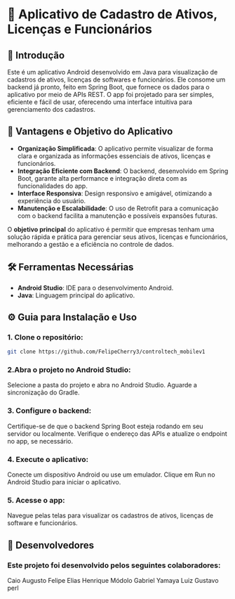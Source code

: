 # 📱 Aplicativo de Cadastro de Ativos, Licenças e Funcionários

## 📖 Introdução

Este é um aplicativo Android desenvolvido em Java para visualização de cadastros de ativos, licenças de softwares e funcionários. Ele consome um backend já pronto, feito em Spring Boot, que fornece os dados para o aplicativo por meio de APIs REST. O app foi projetado para ser simples, eficiente e fácil de usar, oferecendo uma interface intuitiva para gerenciamento dos cadastros.

## 🌟 Vantagens e Objetivo do Aplicativo

- **Organização Simplificada**: O aplicativo permite visualizar de forma clara e organizada as informações essenciais de ativos, licenças e funcionários.
- **Integração Eficiente com Backend**: O backend, desenvolvido em Spring Boot, garante alta performance e integração direta com as funcionalidades do app.
- **Interface Responsiva**: Design responsivo e amigável, otimizando a experiência do usuário.
- **Manutenção e Escalabilidade**: O uso de Retrofit para a comunicação com o backend facilita a manutenção e possíveis expansões futuras.

O **objetivo principal** do aplicativo é permitir que empresas tenham uma solução rápida e prática para gerenciar seus ativos, licenças e funcionários, melhorando a gestão e a eficiência no controle de dados.

## 🛠️ Ferramentas Necessárias

- **Android Studio**: IDE para o desenvolvimento Android.
- **Java**: Linguagem principal do aplicativo.

## ⚙️ Guia para Instalação e Uso

### 1. Clone o repositório:

```bash
git clone https://github.com/FelipeCherry3/controltech_mobilev1
```
### 2.Abra o projeto no Android Studio:
Selecione a pasta do projeto e abra no Android Studio.
Aguarde a sincronização do Gradle.
### 3. Configure o backend:
Certifique-se de que o backend Spring Boot esteja rodando em seu servidor ou localmente. Verifique o endereço das APIs e atualize o endpoint no app, se necessário.
### 4. Execute o aplicativo:
Conecte um dispositivo Android ou use um emulador.
Clique em Run no Android Studio para iniciar o aplicativo.
### 5. Acesse o app:
Navegue pelas telas para visualizar os cadastros de ativos, licenças de software e funcionários.
## 👥 Desenvolvedores
### Este projeto foi desenvolvido pelos seguintes colaboradores:

Caio Augusto
Felipe Elias
Henrique Módolo
Gabriel Yamaya
Luiz Gustavo
perl
